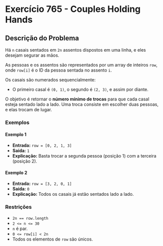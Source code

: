 # Exercício 765 - Couples Holding Hands

## Descrição do Problema

Há `n` casais sentados em `2n` assentos dispostos em uma linha, e eles desejam segurar as mãos.

As pessoas e os assentos são representados por um array de inteiros `row`, onde `row[i]` é o ID da pessoa sentada no assento `i`.

Os casais são numerados sequencialmente:

-   O primeiro casal é `(0, 1)`, o segundo é `(2, 3)`, e assim por diante.

O objetivo é retornar o **número mínimo de trocas** para que cada casal esteja sentado lado a lado. Uma troca consiste em escolher duas pessoas, e elas trocam de lugar.

### Exemplos

#### Exemplo 1

-   **Entrada:** `row = [0, 2, 1, 3]`
-   **Saída:** `1`
-   **Explicação:** Basta trocar a segunda pessoa (posição 1) com a terceira (posição 2).

#### Exemplo 2

-   **Entrada:** `row = [3, 2, 0, 1]`
-   **Saída:** `0`
-   **Explicação:** Todos os casais já estão sentados lado a lado.

### Restrições

-   `2n == row.length`
-   `2 <= n <= 30`
-   `n` é par.
-   `0 <= row[i] < 2n`
-   Todos os elementos de `row` são únicos.
